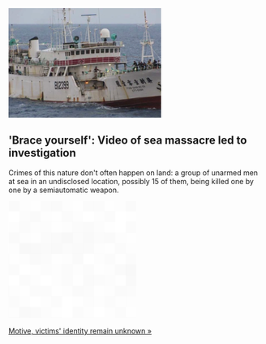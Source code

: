 
!['Brace yourself': Video of sea massacre led to investigation](./20220927000133.png)
## 'Brace yourself': Video of sea massacre led to investigation

Crimes of this nature don't often happen on land: a group of unarmed men at sea in an undisclosed location, possibly 15 of them, being killed one by one by a semiautomatic weapon.

![pic](../square_bg.png)

[Motive, victims' identity remain unknown »](https://www.yahoo.com/news/how-the-mystery-of-a-massacre-at-sea-ultimately-led-to-a-conviction-151306792.html)
